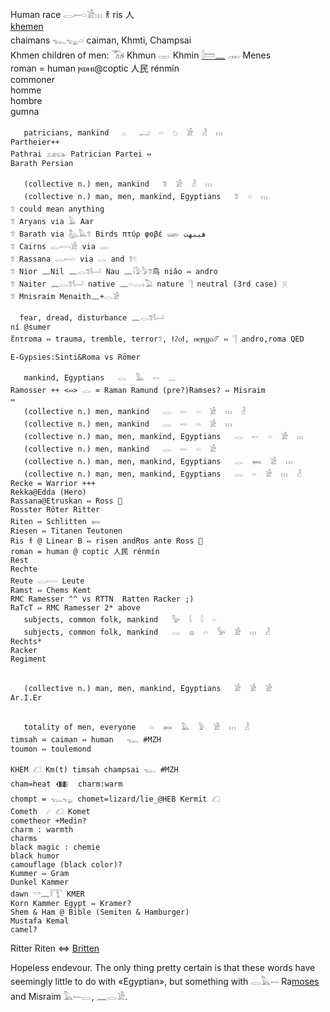 Human race 𓂋𓍿𓏏𓀀𓏥 𐀪 ris 人  
[khem](Khem)[en](men)  
chaimans 𓆊𓆌𓏏 caiman, Khmti, Champsai  
Khmen children of men: 𓃝 Khmun 𓋉 Khmin [𓇋𓏠𓈖](Amen) 𓋊 Menes  
roman = human ⲣⲱⲙⲓ@coptic  人民 rénmín  
commoner  
homme  
hombre  
gumna  

```  
   patricians, mankind   𓊪   𓂝  𓏏  𓆇  𓀀  𓁐  𓏥  
Partheier++  
Pathrai 𓃭𓃮 Patrician Partei ⇔  
Barath Persian  

   (collective n.) men, mankind   𓆂  𓀀  𓁐  𓏥  
   (collective n.) man, men, mankind, Egyptians   𓆂  𓏏  𓏥  
𓆂 could mean anything  
𓆂 Aryans via 𓄿 Aar  
𓆂 Barath via 𓅽𓅓𓆂 Birds πτύρ φοβέ 𓆃 هیبهت  
𓆂 Cairns 𓂋𓍿𓏏𓀀 via 𓂋  
𓆂 Rassana 𓂋𓍿𓏏 via 𓂋 and 𓆂𓏲  
𓆂 Nior 𓈖Nil 𓈖𓂋𓆂𓂡 Nau 𓈖𓇋𓅱𓅦𓆂鸟 niǎo ⇔ andro  
𓆂 Naiter 𓈖𓂋𓆂𓂡 native 𓈖𓏏𓂋𓏯𓅐 nature 𓊹 neutral (3rd case) 𓇶  
𓆂 Mnisraim Menaith𓈖+𓂋𓀀  

  fear, dread, disturbance 𓈖𓂋𓆂𓂡  
ní @sumer  
ἔnτrοma ⇔ trauma, tremble, terror𓆂, ϯϩⲟϯ, ⲑⲉⲣϣⲟ⳼ ⇔ 𓊹 andro,roma QED  

E-Gypsies:Sinti&Roma vs Römer  

   mankind, Egyptians   𓂋  𓅓  𓍿  𓈓  
Ramosser ++ <⇔> 𓂋 ⋍ Raman Ramund (pre?)Ramses? ⇔ Misraim  
⇔  
   (collective n.) men, mankind   𓂋  𓍿  𓏏  𓀀  𓏥  𓁐  
   (collective n.) men, mankind   𓂋  𓍿  𓏏  𓀀  𓏥  
   (collective n.) man, men, mankind, Egyptians   𓂋  𓍿  𓏏  𓀀  𓏥  
   (collective n.) men, mankind   𓂋  𓍿  𓏏  𓀀  
   (collective n.) man, men, mankind, Egyptians   𓂋  𓍃  𓀀  𓏥  
   (collective n.) man, men, mankind, Egyptians   𓂋  𓏏  𓀀  𓏥  𓁐  
Recke = Warrior +++  
Rekka@Edda (Hero)  
Rassana@Etruskan ⇔ Ross 🐎  
Rosster Röter Ritter  
Riten ⇔ Schlitten 𓍃  
Riesen ⇔ Titanen Teutonen  
Ris 𐀪 @ Linear B ⇔ risen andRos ante Ross 🐎  
roman = human @ coptic 人民 rénmín  
Rest  
Rechte  
Reute 𓂋𓍿𓏏 Leute  
Ramst ⇔ Chems Kemt  
RMC Ramesser ^^ vs RTTN  Ratten Racker ;)  
RaTcT ⇔ RMC Ramesser 2* above  
   subjects, common folk, mankind   𓅚  𓇋  𓇋  𓏏  
   subjects, common folk, mankind   𓂋  𓐍  𓏏  𓅚  𓀀  𓏥  𓁐  
Rechts*  
Racker  
Regiment  


   (collective n.) man, men, mankind, Egyptians   𓀀  𓀀  𓀀  
Ar.I.Er  


   totality of men, everyone   𓏏  𓍃  𓅓  𓅱  𓀀  𓏥  𓁐  
timsah ⋍ caiman ⇔ human   𓆊 #MZH  
toumon ⇔ toulemond  
```  


```  
KHEM 𓆎 Km(t) timsah champsai 𓆊 #MZH  
cham=heat 𒈪  charm:warm  
chompt = 𓆊𓆌 chomet=lizard/lie_@HEB Kermit 𓆎  
Cometh  ☄ 𓆎 Komet  
cometheor +Medin?  
charm : warmth  
charms  
black magic : chemie  
black humor  
camouflage (black color)?  
Kummer ⇔ Gram  
Dunkel Kammer  
dawn 𓎡𓈖𓎛𓇰 KMER  
Korn Kammer Egypt ⇔ Kramer?  
Shem & Ham @ Bible (Semiten & Hamburger)  
Mustafa Kemal  
camel?  
```  
Ritter Riten ⇔ [Britten](Ba)  

Hopeless endevour. The only thing pretty certain is that these words have seemingly little to do with «Egyptian», but something with 𓂋𓅓𓍿 Ra[moses](Moses) and Misraim 𓅓𓍿𓂋, 𓈖𓂋𓀀.  

